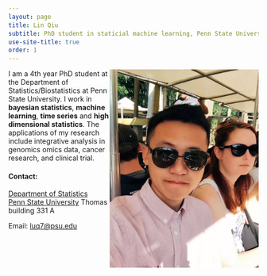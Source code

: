```yaml
---
layout: page
title: Lin Qiu
subtitle: PhD student in staticial machine learning, Penn State University
use-site-title: true
order: 1
---
```

<img align="right" src="/image/prof.jpg" alt="" width="300">

I am a 4th year PhD student at the Department of Statistics/Biostatistics at Penn State University. I work in **bayesian statistics**, **machine learning**, **time series** and **high dimensional statistics**. The applications of my research include integrative analysis in genomics omics data, cancer research, and clinical trial. 

#### Contact:
[Department of Statistics](https://science.psu.edu/stat)  
[Penn State University](https://www.psu.edu)
 Thomas building 331 A


Email: luq7@psu.edu

